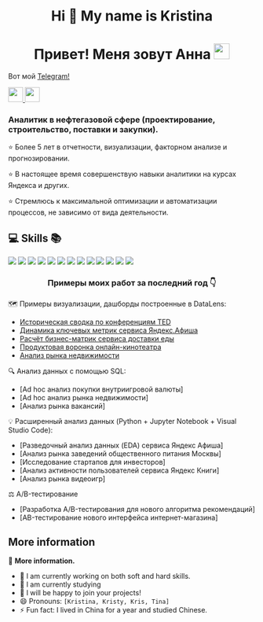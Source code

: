 <h1 align="center">Hi 👋 My name is Kristina</h1>

<h1 align="center">Привет! Меня зовут Анна </a>  
<img src="https://github.com/blackcater/blackcater/raw/main/images/Hi.gif" height="32"/></h1>

<p>
Вот мой <a href="https://https://t.me/Anna_mao" target="_blank">Telegram!</a></br>
</p>
  </a>
    <a href="https://t.me/Anna_mao" target="_blank">
    <img src="https://img.shields.io/badge/Telegram-2CA5E0?style=for-the-badge&logo=telegram&logoColor=white" style="height: 30px; width: auto;" />
  </a>
    <a href="mailto:anytka.mao@yandex.ru">
    <img src="https://img.shields.io/badge/Yandex-000000?style=for-the-badge&logo=yandex&logoColor=white" style="height: 30px; width: auto;" />
  </a>

 
### Аналитик в нефтегазовой сфере (проектирование, строительство, поставки и закупки).
⭐️   Более 5 лет в отчетности, визуализации, факторном анализе и прогнозировании.

⭐️   В настоящее время совершенствую навыки аналитики на курсах Яндекса и других.

⭐️   Стремлюсь к максимальной оптимизации и автоматизации процессов, не зависимо от вида деятельности.

## 💻 Skills 📚

<div align="left">
  <img src="https://img.shields.io/badge/Google_Sheets-34A853?style=for-the-badge&logo=google-sheets&logoColor=white"  />
  <img src="https://img.shields.io/badge/Microsoft_Excel-217346?style=for-the-badge&logo=microsoft-excel&logoColor=white"  />  
  <img src="https://img.shields.io/badge/DBeaver-4479A1?style=for-the-badge&logo=DBeaver&logoColor=white"  />  
  <img src="https://img.shields.io/badge/SQL-4479A1?style=for-the-badge&logo=sql&logoColor=white"  />
  <img src="https://img.shields.io/badge/PostgreSQL-4479A1?style=for-the-badge&logo=sql&logoColor=white"  />   
  <img src="https://img.shields.io/badge/Jupyter_Notebook-F37626?style=for-the-badge&logo=Jupyter&logoColor=white"  />
  <img src="https://img.shields.io/badge/Python-3776AB?style=for-the-badge&logo=python&logoColor=white"  />
  <img src="https://img.shields.io/badge/Pandas-150458?style=for-the-badge&logo=pandas&logoColor=white"  />
  <img src="https://img.shields.io/badge/Plotly-3F4F75?style=for-the-badge&logo=plotly&logoColor=white" />
  <img src="https://img.shields.io/badge/NumPy-013243?style=for-the-badge&logo=numpy&logoColor=white"  />
  <img src="https://img.shields.io/badge/Matplotlib-11557C?style=for-the-badge&logo=matplotlib&logoColor=white" />  
  <img src="https://img.shields.io/badge/Seaborn-404D5C?style=for-the-badge&logo=seaborn&logoColor=white" />
  <img src="https://img.shields.io/badge/Yandex_DataLens-FF0000?style=for-the-badge&logo=yandex&logoColor=white"  />    
</div>

<h3 align="center">Примеры моих работ за последний год 👇</h3>

🗺️ Примеры визуализации, дашборды построенные в DataLens:
* [Историческая сводка по конференциям TED](https://datalens.yandex/f1jetp8x6kee1?_no_controls=1&_theme=dark)
* [Динамика ключевых метрик сервиса Яндекс.Афиша](https://datalens.yandex/4jz2hhjsd9ysq?_no_controls=1&_theme=dark)
* [Расчёт бизнес-матрик сервиса доставки еды](https://datalens.yandex/041b9hgcimakm?_no_controls=1&_theme=dark)
* [Продуктовая воронка онлайн-кинотеатра](https://datalens.yandex/vyi4ozhlxudqh?_no_controls=1&_theme=dark)
* [Анализ рынка недвижимости](https://datalens.yandex/4rcdtyn4n81gq?_no_controls=1&_theme=dark) 

🔍 Анализ данных с помощью SQL:
* [Ad hoc анализ покупки внутриигровой валюты]
* [Ad hoc анализ рынка недвижимости]
* [Анализ рынка вакансий]

💡 Расширенный анализ данных (Python + Jupyter Notebook + Visual Studio Code):
* [Разведочный анализ данных (EDA) сервиса Яндекс Афиша]
* [Анализ рынка заведений общественного питания Москвы]
* [Исследование стартапов для инвесторов]
* [Анализ активности пользователей сервиса Яндекс Книги]
* [Анализ рынка видеоигр]

⚖️ A/B-тестирование 
* [Разработка A/B-тестирования для нового алгоритма рекомендаций]
* [AB-тестирование нового интерфейса интернет-магазина]

## More information

<summary align="left">📁 <strong>More information.</strong></summary>
<ul align="left">
    <li>🔭 I am currently working on both soft and hard skills.</li>
    <li>🌱 I am currently studying</li>
    <li>👯 I will be happy to join your projects!</li>
    <li>😄 Pronouns: <code>[Kristina, Kristy, Kris, Tina]</code></li>
    <li>⚡ Fun fact: I lived in China for a year and studied Chinese.</li>
</ul>
